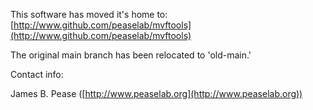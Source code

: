 This software has moved it's home to: [http://www.github.com/peaselab/mvftools](http://www.github.com/peaselab/mvftools)

The original main branch has been relocated to 'old-main.'

Contact info:

James B. Pease ([http://www.peaselab.org](http://www.peaselab.org))


